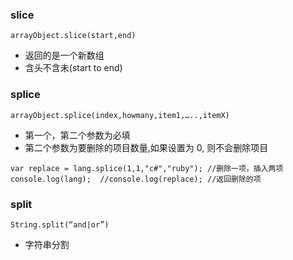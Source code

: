 ### slice

`arrayObject.slice(start,end)`

- 返回的是一个新数组
- 含头不含未(start to end)



### splice

`arrayObject.splice(index,howmany,item1,…..,itemX)`

- 第一个，第二个参数为必填
- 第二个参数为要删除的项目数量,如果设置为 0, 则不会删除项目 

````
var replace = lang.splice(1,1,"c#","ruby"); //删除一项，插入两项 
console.log(lang);  //console.log(replace); //返回删除的项
````


### split

`String.split(“and|or”)`
- 字符串分割
